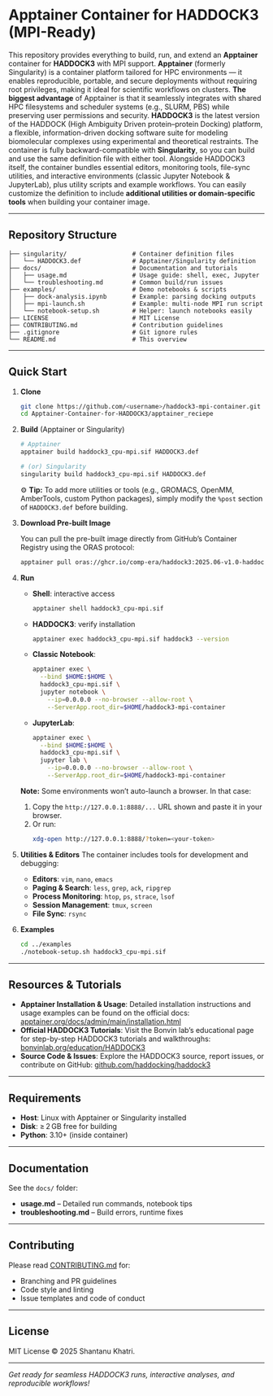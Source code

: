 # Apptainer Container for HADDOCK3 (MPI-Ready)

This repository provides everything to build, run, and extend an **Apptainer** container for **HADDOCK3** with MPI support. **Apptainer** (formerly Singularity) is a container platform tailored for HPC environments — it enables reproducible, portable, and secure deployments without requiring root privileges, making it ideal for scientific workflows on clusters. **The biggest advantage** of Apptainer is that it seamlessly integrates with shared HPC filesystems and scheduler systems (e.g., SLURM, PBS) while preserving user permissions and security. **HADDOCK3** is the latest version of the HADDOCK (High Ambiguity Driven protein–protein Docking) platform, a flexible, information-driven docking software suite for modeling biomolecular complexes using experimental and theoretical restraints. The container is fully backward-compatible with **Singularity**, so you can build and use the same definition file with either tool. Alongside HADDOCK3 itself, the container bundles essential editors, monitoring tools, file-sync utilities, and interactive environments (classic Jupyter Notebook & JupyterLab), plus utility scripts and example workflows. You can easily customize the definition to include **additional utilities or domain-specific tools** when building your container image.

---

##  Repository Structure

```plaintext
├── singularity/                  # Container definition files
│   └── HADDOCK3.def              # Apptainer/Singularity definition
├── docs/                         # Documentation and tutorials
│   ├── usage.md                  # Usage guide: shell, exec, Jupyter
│   └── troubleshooting.md        # Common build/run issues
├── examples/                     # Demo notebooks & scripts
│   ├── dock-analysis.ipynb       # Example: parsing docking outputs
│   ├── mpi-launch.sh             # Example: multi-node MPI run script
│   └── notebook-setup.sh         # Helper: launch notebooks easily
├── LICENSE                       # MIT License
├── CONTRIBUTING.md               # Contribution guidelines
├── .gitignore                    # Git ignore rules
└── README.md                     # This overview
```

---

##  Quick Start

1. **Clone**

   ```bash
   git clone https://github.com/<username>/haddock3-mpi-container.git
   cd Apptainer-Container-for-HADDOCK3/apptainer_reciepe
   ```

2. **Build** (Apptainer or Singularity)

   ```bash
   # Apptainer
   apptainer build haddock3_cpu-mpi.sif HADDOCK3.def

   # (or) Singularity
   singularity build haddock3_cpu-mpi.sif HADDOCK3.def
   ```

   ⚙️ **Tip:** To add more utilities or tools (e.g., GROMACS, OpenMM, AmberTools, custom Python packages), simply modify the `%post` section of `HADDOCK3.def` before building.

3. **Download Pre-built Image**

   You can pull the pre-built image directly from GitHub’s Container Registry using the ORAS protocol:

   ```bash
   apptainer pull oras://ghcr.io/comp-era/haddock3:2025.06-v1.0-haddock3-mpi
   ```

4. **Run**

   - **Shell**: interactive access
     ```bash
     apptainer shell haddock3_cpu-mpi.sif
     ```
   - **HADDOCK3**: verify installation
     ```bash
     apptainer exec haddock3_cpu-mpi.sif haddock3 --version
     ```
   - **Classic Notebook**:
     ```bash
     apptainer exec \
       --bind $HOME:$HOME \
       haddock3_cpu-mpi.sif \
       jupyter notebook \
         --ip=0.0.0.0 --no-browser --allow-root \
         --ServerApp.root_dir=$HOME/haddock3-mpi-container
     ```
   - **JupyterLab**:
     ```bash
     apptainer exec \
       --bind $HOME:$HOME \
       haddock3_cpu-mpi.sif \
       jupyter lab \
         --ip=0.0.0.0 --no-browser --allow-root \
         --ServerApp.root_dir=$HOME/haddock3-mpi-container
     ```

    **Note:** Some environments won’t auto-launch a browser. In that case:

   1. Copy the `http://127.0.0.1:8888/...` URL shown and paste it in your browser.
   2. Or run:
      ```bash
      xdg-open http://127.0.0.1:8888/?token=<your-token>
      ```

5. **Utilities & Editors** The container includes tools for development and debugging:

   - **Editors**: `vim`, `nano`, `emacs`
   - **Paging & Search**: `less`, `grep`, `ack`, `ripgrep`
   - **Process Monitoring**: `htop`, `ps`, `strace`, `lsof`
   - **Session Management**: `tmux`, `screen`
   - **File Sync**: `rsync`

6. **Examples**

   ```bash
   cd ../examples
   ./notebook-setup.sh haddock3_cpu-mpi.sif
   ```

---

##  Resources & Tutorials

- **Apptainer Installation & Usage**: Detailed installation instructions and usage examples can be found on the official docs: [apptainer.org/docs/admin/main/installation.html](https://apptainer.org/docs/admin/main/installation.html)
- **Official HADDOCK3 Tutorials**: Visit the Bonvin lab’s educational page for step-by-step HADDOCK3 tutorials and walkthroughs: [bonvinlab.org/education/HADDOCK3](https://www.bonvinlab.org/education/HADDOCK3/)
- **Source Code & Issues**: Explore the HADDOCK3 source, report issues, or contribute on GitHub: [github.com/haddocking/haddock3](https://github.com/haddocking/haddock3)

---

##  Requirements

- **Host**: Linux with Apptainer or Singularity installed
- **Disk**: ≥ 2 GB free for building
- **Python**: 3.10+ (inside container)

---

##  Documentation

See the `docs/` folder:

- **usage.md** – Detailed run commands, notebook tips
- **troubleshooting.md** – Build errors, runtime fixes

---

##  Contributing

Please read [CONTRIBUTING.md](CONTRIBUTING.md) for:

- Branching and PR guidelines
- Code style and linting
- Issue templates and code of conduct

---

##  License

MIT License © 2025 Shantanu Khatri.

---

*Get ready for seamless HADDOCK3 runs, interactive analyses, and reproducible workflows!*

